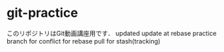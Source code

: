 # git-practice
このリポジトリはGit動画講座用です．
updated
update at rebase practice branch for conflict
for rebase pull
for stash(tracking)

